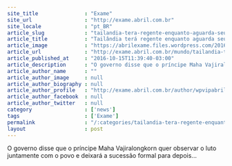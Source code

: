 ```yaml
---
site_title               : "Exame"
site_url                 : "http://exame.abril.com.br"
site_locale              : "pt_BR"
article_slug             : "tailandia-tera-regente-enquanto-aguarda-seu-novo-rei"
article_title            : "Tailândia terá regente enquanto aguarda seu novo rei"
article_image            : "https://abrilexame.files.wordpress.com/2016/10/size_960_16_9_tailandia.jpg?quality=70&strip=all&w=960"
article_url              : "http://exame.abril.com.br/mundo/tailandia-tera-regente-enquanto-aguarda-seu-novo-rei/"
article_published_at     : "2016-10-15T11:39:40-03:00"
article_description      : "O governo disse que o príncipe Maha Vajiralongkorn quer observar o luto juntamente com o povo e deixará a sucessão formal para depois..."
article_author_name      : ""
article_author_image     : null
article_author_biography : null
article_author_profile   : "http://exame.abril.com.br/author/wpvipabril/"
article_author_facebook  : null
article_author_twitter   : null
category                 : ['news']
tags                     : ['Exame']
permalink                : "/:categories/tailandia-tera-regente-enquanto-aguarda-seu-novo-rei/"
layout                   : post
---
```


O governo disse que o príncipe Maha Vajiralongkorn quer observar o luto juntamente com o povo e deixará a sucessão formal para depois...
